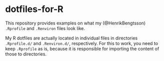 # dotfiles-for-R

This repository provides examples on what my (@HenrikBengtsson) `.Rprofile` and `.Renviron` files look like.

My R dotfiles are actually located in individual files in directories `.Rprofile.d/` and `.Renviron.d/`, respectively.  For this to work, you need to keep `.Rprofile` as is, because it is responsible for importing the content of those to directories.
